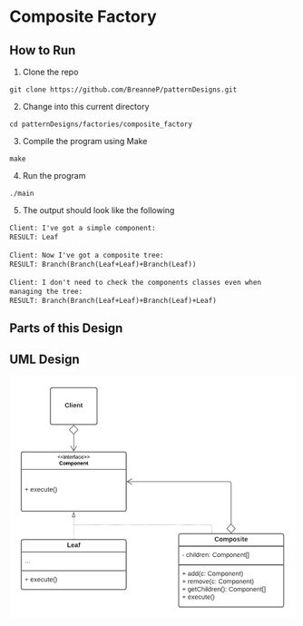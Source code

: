 # Composite Factory

## How to Run
1. Clone the repo
```
git clone https://github.com/BreanneP/patternDesigns.git
```

2. Change into this current directory
```
cd patternDesigns/factories/composite_factory
```

3. Compile the program using Make
```
make
```

4. Run the program
```
./main
```

5. The output should look like the following
```
Client: I've got a simple component:
RESULT: Leaf

Client: Now I've got a composite tree:
RESULT: Branch(Branch(Leaf+Leaf)+Branch(Leaf))

Client: I don't need to check the components classes even when managing the tree:
RESULT: Branch(Branch(Leaf+Leaf)+Branch(Leaf)+Leaf)
```


## Parts of this Design


## UML Design

![Alt text](CompositeFactory.png?raw=true "Title") 
